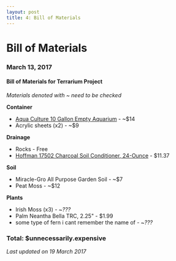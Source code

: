 ```yaml
---
layout: post
title: 4: Bill of Materials
---
```


# Bill of Materials

### March 13, 2017

#### Bill of Materials for Terrarium Project
_Materials denoted with ~ need to be checked_

**Container**

- [Aqua Culture 10 Gallon Empty Aquarium](https://www.walmart.com/ip/Aquaculture-10-Empty-Aquarium/144433503?wmlspartner=wlpa&selectedSellerId=0&adid=22222222227039953670&wl0=&wl1=g&wl2=c&wl3=90994642832&wl4=pla-184879976672&wl5=9030458&wl6=&wl7=&wl8=&wl9=pla&wl10=8175035&wl11=online&wl12=144433503&wl13=&veh=sem) - ~$14
- Acrylic sheets (x2) - ~$9

**Drainage**

- Rocks - Free
- [Hoffman 17502 Charcoal Soil Conditioner, 24-Ounce](https://www.amazon.com/gp/product/B001ACPZ0W/ref=oh_aui_detailpage_o00_s00?ie=UTF8&psc=1) - $11.37

**Soil**

- Miracle-Gro All Purpose Garden Soil - ~$7
- Peat Moss - ~$12

**Plants**

- Irish Moss (x3) - ~_???_
- Palm Neantha Bella TRC, 2.25" - $1.99
- some type of fern i cant remember the name of - ~_???_

### Total: $unnecessarily.expensive


_Last updated on 19 March 2017_
